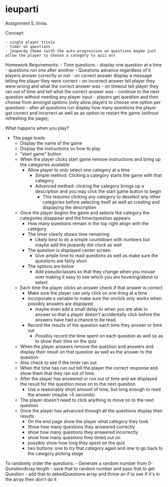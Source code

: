 # ieuparti
Assignment 5, trivia.

Concept:

    - single player trivia
    - timer on questions
    - jeopardy theme (with the auto progression on questions maybe just allow the player to choose a category to quiz on)

Homework Requirements:
    - Time questions
    - display one question at a time
    - questions run one after another
        - Questions advance regardless of it players answer correctly or not
        - on correct answer display a message telling the player they were correct
        - on incorrect answer tell player they were wrong and what the correct answer was
        - on timeout tell player they ran out of time and tell what the correct answer was
        - continue to the next question without needing any player input
    - players get question and then choose from amongst options (only allow players to choose one option per question)
    - after all questions run display how many questions the player got correct and incorrect as well as an option to restart the game (without refreshing the page);


What happens when you play?
- The page loads
    - Display the name of the game
    - Display the instructions on how to play
    - "start game" button
    - When the player clicks start game remove instructions and bring up the categories available
        - Allow player to only select one category at a time
            - Simple method: Clicking a category starts the game with that category
            - Advanced method: clicking the category brings up a description and you may click the start game button to begin
                - This requires clicking any category to deselect any other categories before selecting itself as well as creating and displaying the description
    - Once the player begins the game and selects the category the categories disappear and the timer/question appears
        - How many questions remain in the top right alogn with the category
        - The timer clearly shows time remaining
            - Likely best to do a simple countdown with numbers but maybe add the jeopardy dot clock as well
        - The question is displayed center screen
            - Give ample time to read questions as well as make sure the questions are fairly short
        - The options are below
            - Add pseudoclasses so that they change when you mouse over making it easy to see which you are hovering/about to select
    - Each time the player clicks an answer check if that answer is correct
        - Make sure the player can only click on one thing at a time
        - incorporate a variable to make sure the onclick only works when possibly answers are displayed
            - maybe even add a small delay to when you are able to answer so that a player doesn't accidentally click before the answers have had a chance to be read.
        - Record the results of the question each time they answer or time out
            - Possibly record the time spent on each question as well so as to show their time on the quiz
    - When the player answers remove the question and answers and display their result on that question as well as the answer to the question
    - Also check to see if the timer ran out
    - When the time has run out tell the player the correct response and show them that they ran out of time.
    - After the player has answered or run out of time and we displayed the result for the question move on to the next question
        - Use a reasonably short amount of time, but long enough to read the answer (maybe ~5 seconds)
    - The player doesn't need to click anything to move on to the next question
    - Once the player has advanced through all the questions display their results
        - On the end page show the player what category they took
        - Show how many questions they answered correctly 
        - show how many questions they answered incorrectly
        - show how many questions they timed out on
        - possibly show how long they spent on the quiz
        - two buttons: one to try that category again and one to go back to the category picking stage


        

To randomly order the questions:
    - Generate a random number from 0-QuestionArray.length
    - save that to random number and pass that to get Question
    - add that to askedQuestions array and throw an if to see if it's in the array then don't do it